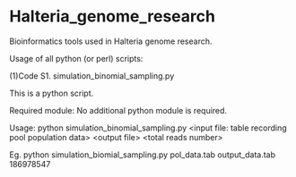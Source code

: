# Halteria_genome_research
Bioinformatics tools used in Halteria genome research.

Usage of all python (or perl) scripts:

(1)Code S1. simulation_binomial_sampling.py

This is a python script.

Required module: No additional python module is required.

Usage: python simulation_binomial_sampling.py \<input file: table recording pool population data\> \<output file\> \<total reads number\> 
  
  Eg. python simulation_biomial_sampling.py pol_data.tab output_data.tab 186978547
